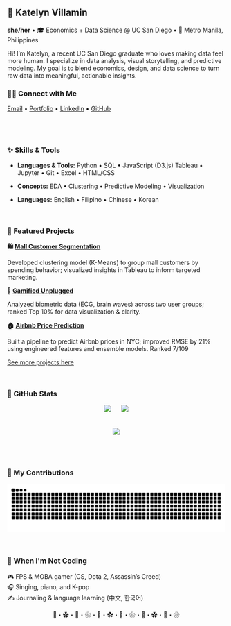 <!-- Optional Banner -->
<!-- ![header](https://i.imgur.com/kFf3XjN.png) -->

<div align="left">

## 🌸 Katelyn Villamin 

**she/her** • 🎓 Economics + Data Science @ UC San Diego  • 📍 Metro Manila, Philippines

Hi! I’m Katelyn, a recent UC San Diego graduate who loves making data feel more human.
I specialize in data analysis, visual storytelling, and predictive modeling.
My goal is to blend economics, design, and data science to turn raw data into meaningful, actionable insights.

<h3>👋🏻 Connect with Me</h3>

  <a href="mailto:work.skvillamin@gmail.com">Email</a> •
  <a href="https://skvillamin.github.io/portfolio">Portfolio</a> •
  <a href="https://linkedin.com/in/skvillamin">LinkedIn</a> •
  <a href="https://github.com/skvillamin">GitHub</a>
</p>
</div>

&ensp;&ensp;
---

### ✨ Skills & Tools

- **Languages & Tools:**
Python • SQL • JavaScript (D3.js)
Tableau • Jupyter • Git • Excel • HTML/CSS

- **Concepts:**
EDA • Clustering • Predictive Modeling • Visualization

- **Languages:**
English • Filipino • Chinese • Korean

&ensp;&ensp;
### 📌 Featured Projects

**🛍️ [Mall Customer Segmentation](https://github.com/skvillamin/mall-customer-segment)**  

Developed clustering model (K-Means) to group mall customers by spending behavior; visualized insights in
Tableau to inform targeted marketing.


**🧠 [Gamified Unplugged](https://nglyry.github.io/Final-Proj-Dsc106/)**

Analyzed biometric data (ECG, brain waves) across two user groups; ranked Top 10% for data
visualization & clarity.

**🏠 [Airbnb Price Prediction](https://github.com/skvillamin/airbnb-prices/tree/main)**  

Built a pipeline to predict Airbnb prices in NYC; improved RMSE by 21% using engineered features
and ensemble models. Ranked 7/109

[See more projects here](https://skvillamin.github.io/portfolio/projects/index.html)

&ensp;&ensp;
### 🌱 GitHub Stats
<p align="center">
  <img 
    src="https://github-readme-stats.vercel.app/api?username=skvillamin&show_icons=true&theme=rose_pine&icon_color=FFC0CB&title_color=FFB6C1&text_color=92A1B2&bg_color=fffafa&border_color=ffe4e1" 
    width="40%" 
  />
  &nbsp;&nbsp;&nbsp;&nbsp;
  <img 
    src="https://github-readme-stats.vercel.app/api/top-langs/?username=skvillamin&layout=compact&theme=rose_pine&title_color=FFB6C1&text_color=92A1B2&bg_color=fffafa&border_color=ffe4e1" 
    width="40%" 
  />
</p>


<!-- 🌟 Contribution Streak Below -->
<p align="center">
  <img 
    src="https://streak-stats.demolab.com?user=skvillamin&theme=rose_pine&hide_border=true&background=fffafa&dates=92A1B2&stroke=ffe4e1&ring=ffc0cb&fire=FFB6C1&currStreakLabel=FFB6C1&sideLabels=92A1B2" 
    width="500" 
    style="margin: 20px;" 
  />
</p>
&ensp;&ensp;

### 🐍 My Contributions

<div align="center">
  <picture>
    <source media="(prefers-color-scheme: dark)" srcset="https://raw.githubusercontent.com/skvillamin/skvillamin/output/github-contribution-grid-snake-dark.svg" />
    <source media="(prefers-color-scheme: light)" srcset="https://raw.githubusercontent.com/skvillamin/skvillamin/output/github-contribution-grid-snake.svg" />
    <img alt="github-snake" src="https://raw.githubusercontent.com/skvillamin/skvillamin/output/github-contribution-grid-snake.svg" />
  </picture>
</div>

&ensp;&ensp;

### 🍵 When I'm Not Coding

🎮 FPS & MOBA gamer (CS, Dota 2, Assassin’s Creed)  
🎧 Singing, piano, and K-pop  
✍️ Journaling & language learning (中文, 한국어)


<div align="center">


🌸・✿・🍃・❀・🌸・✿・🍃・❀・🌸・✿・🍃・❀

</div>

</div>
